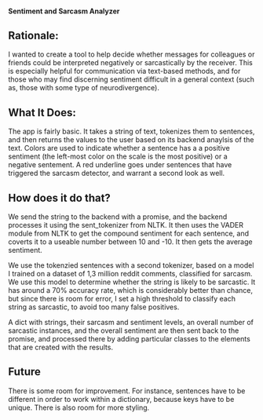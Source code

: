 #### Sentiment and Sarcasm Analyzer

## Rationale:

I wanted to create a tool to help decide whether messages for colleagues or friends could be interpreted negatively or sarcastically by the receiver. This is especially helpful for communication via text-based methods, and for those who may find discerning sentiment difficult in a general context (such as, those with some type of neurodivergence).

## What It Does:

The app is fairly basic. It takes a string of text, tokenizes them to sentences, and then returns the values to the user based on its backend anaylsis of the text. Colors are used to indicate whether a sentence has a a positive sentiment (the left-most color on the scale is the most positive) or a negative sentement. A red underline goes under sentences that have triggered the sarcasm detector, and warrant a second look as well.

## How does it do that?

We send the string to the backend with a promise, and the backend processes it using the sent_tokenizer from NLTK. It then uses the VADER module from NLTK to get the compound sentiment for each sentence, and coverts it to a useable number between 10 and -10. It then gets the average sentiment.

We use the tokenzied sentences with a second tokenizer, based on a model I trained on a dataset of 1,3 million reddit comments, classified for sarcasm. We use this model to determine whether the string is likely to be sarcastic. It has around a 70% accuracy rate, which is considerably better than chance, but since there is room for error, I set a high threshold to classify each string as sarcastic, to avoid too many false positives.

A dict with strings, their sarcasm and sentiment levels, an overall number of sarcastic instances, and the overall sentiment are then sent back to the promise, and processed there by adding particular classes to the elements that are created with the results.


## Future 

There is some room for improvement. For instance, sentences have to be different in order to work within a dictionary, because keys have to be unique. There is also room for more styling.

